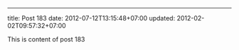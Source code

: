 ---
title: Post 183
date: 2012-07-12T13:15:48+07:00
updated: 2012-02-02T09:57:32+07:00

This is content of post 183